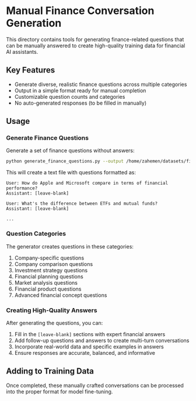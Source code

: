 
# Manual Finance Conversation Generation

This directory contains tools for generating finance-related questions that can be manually answered to create high-quality training data for financial AI assistants.

## Key Features

- Generate diverse, realistic finance questions across multiple categories
- Output in a simple format ready for manual completion
- Customizable question counts and categories
- No auto-generated responses (to be filled in manually)

## Usage

### Generate Finance Questions

Generate a set of finance questions without answers:

```bash
python generate_finance_questions.py --output /home/zahemen/datasets/finance_questions.txt --count 100
```

This will create a text file with questions formatted as:

```
User: How do Apple and Microsoft compare in terms of financial performance?
Assistant: [leave-blank]

User: What's the difference between ETFs and mutual funds?
Assistant: [leave-blank]

...
```

### Question Categories

The generator creates questions in these categories:

1. Company-specific questions
2. Company comparison questions
3. Investment strategy questions
4. Financial planning questions
5. Market analysis questions
6. Financial product questions
7. Advanced financial concept questions

### Creating High-Quality Answers

After generating the questions, you can:

1. Fill in the `[leave-blank]` sections with expert financial answers
2. Add follow-up questions and answers to create multi-turn conversations
3. Incorporate real-world data and specific examples in answers
4. Ensure responses are accurate, balanced, and informative

## Adding to Training Data

Once completed, these manually crafted conversations can be processed into the proper format for model fine-tuning.

